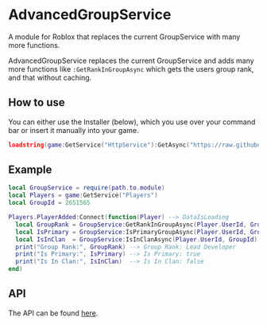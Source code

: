 # AdvancedGroupService
A module for Roblox that replaces the current GroupService with many more functions.

AdvancedGroupService replaces the current GroupService and adds many more functions like `:GetRankInGroupAsync` which gets the users group rank, and that without caching.

## How to use
You can either use the Installer (below), which you use over your command bar or insert it manually into your game.
```lua
loadstring(game:GetService("HttpService"):GetAsync("https://raw.githubusercontent.com/DataIsLoading/AdvancedGroupService/master/Installer.lua"))()
```

## Example
```lua
local GroupService = require(path.to.module)
local Players = game:GetService("Players")
local GroupId = 2651565

Players.PlayerAdded:Connect(function(Player) --> DataIsLoading
  local GroupRank = GroupService:GetRankInGroupAsync(Player.UserId, GroupId)
  local IsPrimary = GroupService:IsPrimaryGroupAsync(Player.UserId, GroupId)
  local IsInClan  = GroupService:IsInClanAsync(Player.UserId, GroupId)
  print("Group Rank:", GroupRank) --> Group Rank: Lead Developer
  print("Is Primary:", IsPrimary) --> Is Primary: true
  print("Is In Clan:", IsInClan)  --> Is In Clan: false
end)
```

## API
The API can be found [here](http://www.dataisloading.xyz/AdvancedGroupService/).

